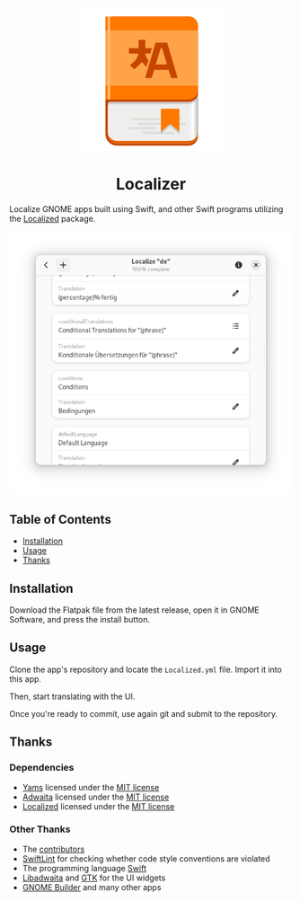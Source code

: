 <p align="center">
  <img width="256" alt="Localizer Icon" src="data/icons/io.github.AparokshaUI.Localizer.svg">
  <h1 align="center">Localizer</h1>
</p>

Localize GNOME apps built using Swift, and other Swift programs utilizing the [Localized](https://github.com/AparokshaUI/Localized) package.

![Localizer screenshot](data/icons/screenshot.png)

## Table of Contents

- [Installation](#Installation)
- [Usage](#Usage)
- [Thanks](#Thanks)

## Installation

Download the Flatpak file from the latest release, open it in GNOME Software, and press the install button.

## Usage

Clone the app's repository and locate the `Localized.yml` file.
Import it into this app.

Then, start translating with the UI.

Once you're ready to commit, use again git and submit to the repository.

## Thanks

### Dependencies
- [Yams](https://github.com/jpsim/Yams) licensed under the [MIT license](https://github.com/jpsim/Yams/blob/main/LICENSE)
- [Adwaita](https://github.com/AparokshaUI/Adwaita) licensed under the [MIT license](https://github.com/AparokshaUI/Adwaita/blob/main/LICENSE.md)
- [Localized](https://github.com/AparokshaUI/Localized) licensed under the [MIT license](https://github.com/AparokshaUI/Localized/blob/master/LICENSE.md)

### Other Thanks
- The [contributors](Contributors.md)
- [SwiftLint](https://github.com/realm/SwiftLint) for checking whether code style conventions are violated
- The programming language [Swift](https://github.com/apple/swift)
- [Libadwaita](https://gnome.pages.gitlab.gnome.org/libadwaita/doc/1.4/) and [GTK](https://docs.gtk.org/gtk4/) for the UI widgets
- [GNOME Builder](https://apps.gnome.org/Builder/) and many other apps
